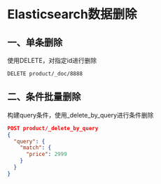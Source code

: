 # Elasticsearch数据删除

## 一、单条删除

使用DELETE，对指定id进行删除

```
DELETE product/_doc/8888
```

## 二、条件批量删除

构建query条件，使用_delete_by_query进行条件删除

```json
POST product/_delete_by_query
{
  "query": {
    "match": {
      "price": 2999
    }
  }
}
```

